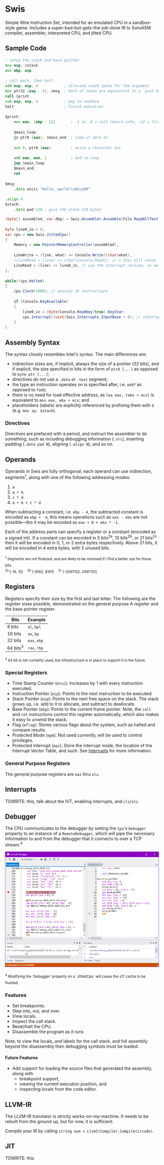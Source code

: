 # Swis

Simple Wire Instruction Set, intended for an emulated CPU in a sandbox-style game.
Includes a super-bad-but-gets-the-job-done IR to SwisASM compiler, assembler, interpreted CPU, and jitted CPU.

## Sample Code

```asm
; setup the stack and base pointer
mov esp, $stack
mov ebp, esp

; call main, then halt
add esp, esp, 4            ; allocate stack space for the argument
mov ptr32 [esp - 4], $msg  ; both of these are equivalent to a `push $msg`
call $print
sub esp, esp, 4            ; pop to nowhere
halt                       ; finish execution

$print:
	mov eax, [ebp - 12]       ; -1 to -8 = call return info, -12 = first 4 byte arg

	$main_loop:
	jz ptr8 [eax], $main_end  ; jump if zero to

	out 0, ptr8 [eax]         ; write a character out

	add eax, eax, 1           ; and re-loop
	jmp $main_loop
	$main_end:
	ret

$msg:
	.data ascii "Hello, world!\x0a\x00"

.align 4
$stack:
	.data pad 128 ; give the stack 128 bytes
```

```C#
(byte[] assembled, var dbg) = Swis.Assembler.Assemble(File.ReadAllText("program.asm"));

byte line0_in = 0;
var cpu = new Swis.JittedCpu()
{
	Memory = new PointerMemoryController(assembled),

	LineWrite = (line, what) => Console.Write((char)what),
	//LineRead = (line) => (char)Console.Read(), // < this will cause `in dest, line` to block and freeze the cpu while waiting for input
	LineRead = (line) => line0_in, // use the interrupt version, so we won't freeze (if desired); note: interrupt handler not included in this demo, so it will be silently ignored
};

while(!cpu.Halted)
{
	cpu.Clock(1000); // execute 1k instructions

	if (Console.KeyAvailable)
	{
		line0_in = (byte)Console.ReadKey(true).KeyChar;
		cpu.Interrupt((uint)Swis.Interrupts.InputBase + 0); // interrupt for io input #0
	}
}
```

## Assembly Syntax

The syntax closely resembles Intel's syntax.  The main differences are:

 - indirection sizes are, if implicit, always the size of a pointer (32 bits),
	and if explicit, the size specified in bits in the form of `ptr8 [...]` as opposed to `byte ptr [...]`;
 - directives do not use a `.data` or `.text` segment;
 - the type an instruction operates on is specified after, i.e. `addf` as opposed to `fadd`;
 - there is no need for load effective address, as `lea eax, [ebx + ecx]` is equivalent to `mov eax, ebx + ecx`; and
 - placeholders (labels) are explicitly referenced by prefixing them with `$` (e.g. `mov sp, $stack`).

### Directives

Directives are prefaced with a period, and instruct the assembler to do something,
such as including debugging information (`.src`), inserting padding (`.data pad N`),
aligning (`.align N`), and so on.

## Operands

Operands in Swis are fully orthogonal; each operand can use indirection, segments<sup>1</sup>,
along with one of the following addressing modes:

 1. `a`
 2. `a + b`
 3. `c * d`
 4. `a + b + c * d`

When subtracting a constant, i.e. `ebp - 4`, the subtracted constant is encoded as `ebp + -4`,
this means operations such as `eax - ebx` are not possible—tho it may be encoded as `eax + 0 + ebx * -1`.

Each of the address parts can specify a register or a constant (encoded as a signed int).
If a constant can be encoded in 5 bits<sup>2a</sup>, 13 bits<sup>2b</sup>, or
21 bits<sup>2c</sup> then it will be encoded in 0, 1, or 2 extra bytes respectively.
Above 21 bits, it will be encoded in 4 extra bytes, with 5 unused bits.
  
<sub>
	<sup>1</sup> Segments are not finalized, and are likely to be removed if I find a better use for those bits. <br/>
	<sup>2a</sup> [-16, 15]&emsp;
	<sup>2b</sup> [-8192, 8191]&emsp;
	<sup>2c</sup> [-2097152, 2097151]<br/>
	<!--<sup>2a</sup> -16 &le; &#x1d465; &le; 15 &emsp;
	<sup>2b</sup> -8192 &le; &#x1d465; &le; 8191 &emsp;
	<sup>2c</sup> -2,097,152 &le; &#x1d465; &le; 2,097,151 <br/>-->
</sub>

## Registers

Registers specify their size by the first and last letter.
The following are the register sizes possible, demonstrated on the general purpose A register and the base pointer register.


| Bits               | Example       |
| ------------------ | ------------- |
| 8 bits             | `al`, `bpl`  |
| 16 bits            | `ax`, `bp`   |
| 32 bits            | `eax`, `ebp` |
| 64 bits<sup>3</sup>| `rax`, `rbp` |

<sub>
	<sup>3</sup> 64 bit is not currently used, but infrastructure is in place to support it in the future. <br/>
</sub>

### Special Registers

 - Time Stamp Counter (`etsc`): Increases by 1 with every instruction executed.
 - Instruction Pointer (`eip`): Points to the next instruction to be executed.
 - Stack Pointer (`esp`): Points to the next free space on the stack.
   The stack grows up, i.e. add to it to allocate, and subtract to deallocate.
 - Base Pointer (`ebp`): Points to the current frame pointer.  Note, the `call` and `ret`
   instructions control this register automatically, which also makes it easy to unwind the stack.
 - Flag (`eflag`): Stores various flags about the system, such as halted and compare results.
 - Protected Mode (`epm`): Not used currently, will be used to control privileges.
 - Protected Interrupt (`epi`): Store the interrupt mode, the location of the Interrupt Vector Table,
   and such.  See [Interrupts](#interrupts) for more information.

### General Purpose Registers

The general purpose registers are `eax` thru `elx`.

## Interrupts

TOWRITE: this, talk about the IVT, enabling interrupts, and `cli`/`sti`.

## Debugger

The CPU communicates to the debugger by setting the `Cpu`'s `Debugger` property 
to an instance of a `RemoteDebugger`, which will pipe the necessary information to and from the
debugger that it connects to over a TCP stream.<sup>4</sup>

![](Images/swisual-debugger-disassembler.png?raw=true "Swisual Debugger")

<sub>
	<sup>4</sup> Modifying the `Debugger` property on a `JittedCpu` will cause the JIT cache to be flushed.
</sub>

### Features

 - Set breakpoints.
 - Step into, out, and over.
 - View locals.
 - Inspect the call stack.
 - Reset/halt the CPU.
 - Disassemble the program as it runs

Note, to view the locals, and labels for the call stack, and full assembly beyond the disassembly
then debugging symbols must be loaded.

#### Future Features

 - Add support for loading the source files that generated the assembly, along with
   + breakpoint support,
   + viewing the current execution position, and
   + inspecting locals from the code editor.

## LLVM-IR

The LLVM-IR translator is strictly works-on-my-machine.
It needs to be rebuilt from the ground up, but for now, it is sufficient.

Compile your IR by calling `string asm = LlvmIrCompiler.Compile(ircode)`.

## JIT

TOWRITE: this
